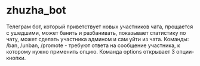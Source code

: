 # zhuzha_bot

Телеграм бот, который приветствует новых участников чата, прощается с ушедшими, может банить и разбанивать, показывает статистику по чату, может сделать участника админом и сам уйти из чата. 
Команды: /ban, /unban, /promote - требуют ответа на сообщение участника, к которому нужно применить опцию. Команда options открывает 3 опции-кнопки. 

